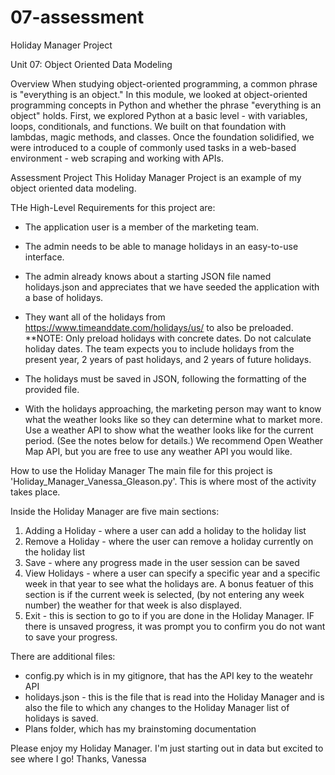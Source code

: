 # 07-assessment
Holiday Manager Project


Unit 07: Object Oriented Data Modeling

Overview
When studying object-oriented programming, a common phrase is "everything is an object." In this module, we looked at object-oriented programming concepts in Python and whether the phrase "everything is an object" holds. First, we explored Python at a basic level - with variables, loops, conditionals, and functions. We built on that foundation with lambdas, magic methods, and classes. Once the foundation solidified, we were introduced to a couple of commonly used tasks in a web-based environment - web scraping and working with APIs.

Assessment Project
This Holiday Manager Project is an example of my object oriented data modeling.

THe High-Level Requirements for this project are:
- The application user is a member of the marketing team.
- The admin needs to be able to manage holidays in an easy-to-use interface.
- The admin already knows about a starting JSON file named holidays.json and appreciates that we have seeded the application with a base of holidays.
- They want all of the holidays from https://www.timeanddate.com/holidays/us/ to also be preloaded.
**NOTE: Only preload holidays with concrete dates. Do not calculate holiday dates. The team expects you to include holidays from the present year, 2 years of past holidays, and 2 years of future holidays.


- The holidays must be saved in JSON, following the formatting of the provided file.
- With the holidays approaching, the marketing person may want to know what the weather looks like so they can determine what to market more. Use a weather API to show what the weather looks like for the current period. (See the notes below for details.) We recommend Open Weather Map API, but you are free to use any weather API you would like.

How to use the Holiday Manager
The main file for this project is 'Holiday_Manager_Vanessa_Gleason.py'. This is where most of the activity takes place. 

Inside the Holiday Manager are five main sections:
1. Adding a Holiday - where a user can add a holiday to the holiday list
2. Remove a Holiday - where the user can remove a holiday currently on the holiday list
3. Save - where any progress made in the user session can be saved
4. View Holidays - where a user can specify a specific year and a specific week in that year to see what the holidays are. A bonus featuer of this section is if the current week is selected, (by not entering any week number) the weather for that week is also displayed.
5. Exit - this is section to go to if you are done in the Holiday Manager. IF there is unsaved progress, it was prompt you to confirm you do not want to save your progress.

There are additional files: 
- config.py which is in my gitignore, that has the API key to the weatehr API
- holidays.json - this is the file that is read into the Holiday Manager and is also the file to which any changes to the Holiday Manager list of holidays is saved.
- Plans folder, which has my brainstoming documentation 

Please enjoy my Holiday Manager. I'm just starting out in data but excited to see where I go!
Thanks,
Vanessa



